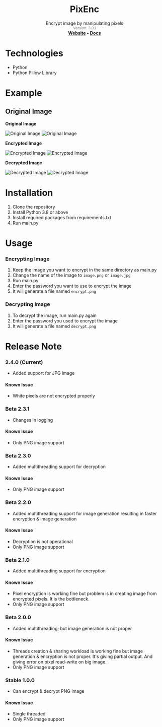 <div align="center"><h1>PixEnc</h1></div>
<div align="center">Encrypt image by manipulating pixels</div>
<div align="center" style="color: grey"><sub>Version: 3.0.1</sub></div>
<div align="center">
  <strong>
    <a href="https://fardinkamal62.vercel.app/projects/pixenc">Website</a>
    •
    <a href="https://docs.google.com/document/d/173xWvlrEQd1esI3rtD1SmtqtZ1rmFFwKzwRIdWKSTQw/edit?usp=sharing">Docs</a>
    </strong>
</div>

# Technologies
- Python
- Python Pillow Library

# Example
## Original Image
**Original Image**

![Original Image](https://i.ibb.co/717YFZ3/image.png)
![Original Image](https://i.ibb.co/GPrdJjp/image.png)

**Encrypted Image**

![Encrypted Image](https://i.ibb.co/5LmfRkH/encrypt.png)
![Encrypted Image](https://i.ibb.co/smCG4fY/encrypt.png)

**Decrypted Image**

![Decrypted Image](https://i.ibb.co/9rhKkgr/decrypt.png)
![Decrypted Image](https://i.ibb.co/HgSTFV5/decrypt.png)

# Installation
1. Clone the repository
2. Install Python 3.8 or above
3. Install required packages from requirements.txt
4. Run main.py

# Usage
### Encrypting Image
1. Keep the image you want to encrypt in the same directory as main.py
2. Change the name of the image to `image.png` or `image.jpg`
3. Run main.py
4. Enter the password you want to use to encrypt the image
5. It will generate a file named `encrypt.png`

### Decrypting Image
1. To decrypt the image, run main.py again
2. Enter the password you used to encrypt the image
3. It will generate a file named `decrypt.png`


# Release Note
### 2.4.0 (Current)
- Added support for JPG image

#### Known Issue
- White pixels are not encrypted properly

### Beta 2.3.1
- Changes in logging

#### Known Issue
- Only PNG image support

### Beta 2.3.0
- Added multithreading support for decryption

#### Known Issue
- Only PNG image support

### Beta 2.2.0
- Added multithreading support for image generation resulting in faster encryption & image generation

#### Known Issue
- Decryption is not operational
- Only PNG image support

### Beta 2.1.0
- Added multithreading support for encryption

#### Known Issue
- Pixel encryption is working fine but problem is in creating image from encrypted pixels. It is the bottleneck.
- Only PNG image support

### Beta 2.0.0
- Added multithreading; but image generation is not proper

#### Known Issue
- Threads creation & sharing workload is working fine but image generation & encryption is not proper. It's giving partial output. And giving error on pixel read-write on big image.
- Only PNG image support

### Stable 1.0.0
- Can encrypt & decrypt PNG image

#### Known Issue
- Single threaded
- Only PNG image support
